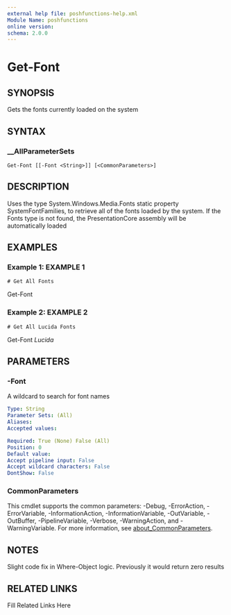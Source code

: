 ```yaml
---
external help file: poshfunctions-help.xml
Module Name: poshfunctions
online version: 
schema: 2.0.0
---
```


# Get-Font

## SYNOPSIS

Gets the fonts currently loaded on the system

## SYNTAX

### __AllParameterSets

```
Get-Font [[-Font <String>]] [<CommonParameters>]
```

## DESCRIPTION

Uses the type System.Windows.Media.Fonts static property SystemFontFamilies,
to retrieve all of the fonts loaded by the system.
 If the Fonts type is not found,
the PresentationCore assembly will be automatically loaded


## EXAMPLES

### Example 1: EXAMPLE 1

```
# Get All Fonts
```

Get-Font





### Example 2: EXAMPLE 2

```
# Get All Lucida Fonts
```

Get-Font *Lucida*






## PARAMETERS

### -Font

A wildcard to search for font names

```yaml
Type: String
Parameter Sets: (All)
Aliases: 
Accepted values: 

Required: True (None) False (All)
Position: 0
Default value: 
Accept pipeline input: False
Accept wildcard characters: False
DontShow: False
```


### CommonParameters

This cmdlet supports the common parameters: -Debug, -ErrorAction, -ErrorVariable, -InformationAction, -InformationVariable, -OutVariable, -OutBuffer, -PipelineVariable, -Verbose, -WarningAction, and -WarningVariable. For more information, see [about_CommonParameters](http://go.microsoft.com/fwlink/?LinkID=113216).

## NOTES

Slight code fix in Where-Object logic.
Previously it would return zero results


## RELATED LINKS

Fill Related Links Here

